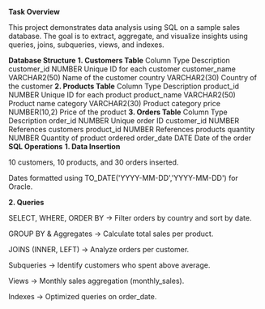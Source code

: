 **Task Overview**

This project demonstrates data analysis using SQL on a sample sales database. The goal is to extract, aggregate, and visualize insights using queries, joins, subqueries, views, and indexes.

**Database Structure**
**1. Customers Table**
Column	Type	Description
customer_id	NUMBER	Unique ID for each customer
customer_name	VARCHAR2(50)	Name of the customer
country	VARCHAR2(30)	Country of the customer
**2. Products Table**
Column	Type	Description
product_id	NUMBER	Unique ID for each product
product_name	VARCHAR2(50)	Product name
category	VARCHAR2(30)	Product category
price	NUMBER(10,2)	Price of the product
**3. Orders Table**
Column	Type	Description
order_id	NUMBER	Unique order ID
customer_id	NUMBER	References customers
product_id	NUMBER	References products
quantity	NUMBER	Quantity of product ordered
order_date	DATE	Date of the order
**SQL Operations**
**1. Data Insertion**

10 customers, 10 products, and 30 orders inserted.

Dates formatted using TO_DATE('YYYY-MM-DD','YYYY-MM-DD') for Oracle.

**2. Queries**

SELECT, WHERE, ORDER BY → Filter orders by country and sort by date.

GROUP BY & Aggregates → Calculate total sales per product.

JOINS (INNER, LEFT) → Analyze orders per customer.

Subqueries → Identify customers who spent above average.

Views → Monthly sales aggregation (monthly_sales).

Indexes → Optimized queries on order_date.
